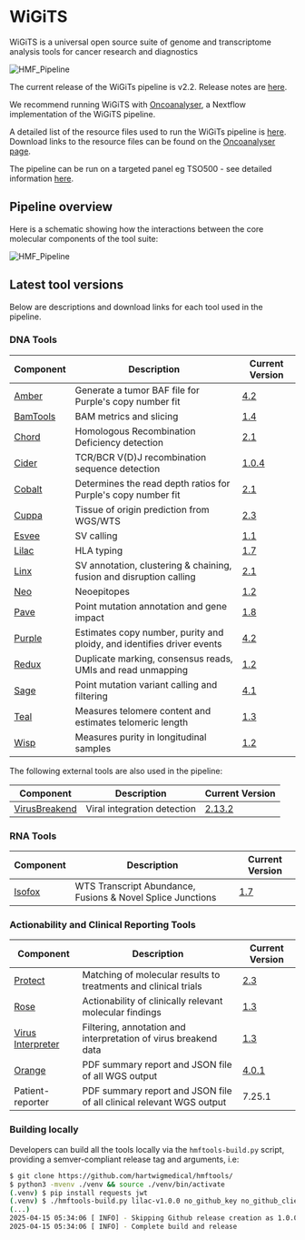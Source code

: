 # WiGiTS

WiGiTS is a universal open source suite of genome and transcriptome analysis tools for cancer research and diagnostics

![HMF_Pipeline](./pipeline/wigits.png)

The current release of the WiGiTs pipeline is v2.2. Release notes are [here](./pipeline/docs/v2_2/WiGiTs_v2.2_ReleaseNotes.pdf).

We recommend running WiGiTS with [Oncoanalyser](https://nf-co.re/oncoanalyser), a Nextflow implementation of the WiGiTS pipeline.

A detailed list of the resource files used to run the WiGiTs pipeline is [here](./pipeline/README_RESOURCES.md).
Download links to the resource files can be found on the [Oncoanalyser page](https://nf-co.re/oncoanalyser/docs/usage/#reference-data-urls).

The pipeline can be run on a targeted panel eg TSO500 - see detailed information [here](./pipeline/README_TARGETED.md).

## Pipeline overview
Here is a schematic showing how the interactions between the core molecular components of the tool suite:

![HMF_Pipeline](./pipeline/wigits_pipeline.png)

## Latest tool versions

Below are descriptions and download links for each tool used in the pipeline.

### DNA Tools

| Component                                  | Description                                                            | Current Version                                                                 |
|--------------------------------------------|------------------------------------------------------------------------|---------------------------------------------------------------------------------|
| [Amber](./amber/README.md)                 | Generate a tumor BAF file for Purple's copy number fit                 | [4.2](https://github.com/hartwigmedical/hmftools/releases/tag/amber-v4.2)       |
| [BamTools](./bam-tools/README.md)          | BAM metrics and slicing                                                | [1.4](https://github.com/hartwigmedical/hmftools/releases/tag/bam-tools-v1.4.2) |
| [Chord](https://github.com/UMCUGenetics/CHORD) | Homologous Recombination Deficiency detection                          | [2.1](https://github.com/hartwigmedical/hmftools/releases/tag/chord-v2.1.0)     |
| [Cider](./cider/README.md)                 | TCR/BCR V(D)J recombination sequence detection                         | [1.0.4](https://github.com/hartwigmedical/hmftools/releases/tag/cider-v1.0.4)   |
| [Cobalt](./cobalt/README.md)               | Determines the read depth ratios for Purple's copy number fit          | [2.1](https://github.com/hartwigmedical/hmftools/releases/tag/cobalt-v2.0)      |
| [Cuppa](./cuppa/README.md)                 | Tissue of origin prediction from WGS/WTS                               | [2.3](https://github.com/hartwigmedical/hmftools/releases/tag/cuppa-v2.3.0)     |
| [Esvee](./esvee/README.md)                 | SV calling                                                             | [1.1](https://github.com/hartwigmedical/hmftools/releases/tag/esvee-v1.1.2)     |
| [Lilac](./lilac/README.md)                 | HLA typing                                                             | [1.7](https://github.com/hartwigmedical/hmftools/releases/tag/lilac-v1.7.1)     |
| [Linx](./linx/README.md)                   | SV annotation, clustering & chaining, fusion and disruption calling    | [2.1](https://github.com/hartwigmedical/hmftools/releases/tag/linx-v2.1)        |
| [Neo](./neo/README.md)                     | Neoepitopes                                                            | [1.2](https://github.com/hartwigmedical/hmftools/releases/tag/neo-v1.2)         |
| [Pave](./pave/README.md)                   | Point mutation annotation and gene impact                              | [1.8](https://github.com/hartwigmedical/hmftools/releases/tag/pave-v1.8)        |
| [Purple](./purple/README.md)               | Estimates copy number, purity and ploidy, and identifies driver events | [4.2](https://github.com/hartwigmedical/hmftools/releases/tag/purple-v4.2)      |
| [Redux](./redux/README.md)                 | Duplicate marking, consensus reads, UMIs and read unmapping            | [1.2](https://github.com/hartwigmedical/hmftools/releases/tag/redux-v1.2)       |
| [Sage](./sage/README.md)                   | Point mutation variant calling and filtering                           | [4.1](https://github.com/hartwigmedical/hmftools/releases/tag/sage-v4.1)        |
| [Teal](./teal/README.md)                   | Measures telomere content and estimates telomeric length               | [1.3](https://github.com/hartwigmedical/hmftools/releases/tag/teal-v1.3.2)      |
| [Wisp](./wisp/README.md)                   | Measures purity in longitudinal samples                                | [1.2](https://github.com/hartwigmedical/hmftools/releases/tag/wisp-v1.2)        |

The following external tools are also used in the pipeline:

| Component                                               | Description                                   | Current Version                                                       |
|---------------------------------------------------------|-----------------------------------------------|-----------------------------------------------------------------------|
| [VirusBreakend](https://github.com/PapenfussLab/gridss) | Viral integration detection                   | [2.13.2](https://github.com/PapenfussLab/gridss/releases/tag/v2.13.2) |

### RNA Tools

| Component                    | Description                                                | Current Version                                                              |
|------------------------------|------------------------------------------------------------|------------------------------------------------------------------------------|
| [Isofox](./isofox/README.md) | WTS Transcript Abundance, Fusions & Novel Splice Junctions | [1.7](https://github.com/hartwigmedical/hmftools/releases/tag/isofox-v1.7.2) |

### Actionability and Clinical Reporting Tools

| Component                                                                          | Description                                                          | Current Version                                                                       |
|------------------------------------------------------------------------------------|----------------------------------------------------------------------|---------------------------------------------------------------------------------------|
| [Protect](https://github.com/hartwigmedical/oncoact/tree/master/protect/README.md) | Matching of molecular results to treatments and clinical trials      | [2.3](https://github.com/hartwigmedical/hmftools/releases/tag/protect-v2.3)           |
| [Rose](https://github.com/hartwigmedical/oncoact/tree/master/rose/README.md)       | Actionability of clinically relevant molecular findings              | [1.3](https://github.com/hartwigmedical/hmftools/releases/tag/rose-v1.3)              |
| [Virus Interpreter](./virus-interpreter/README.md)                                 | Filtering, annotation and interpretation of virus breakend data      | [1.3](https://github.com/hartwigmedical/hmftools/releases/tag/virus-interpreter-v1.3) |
| [Orange](./orange/README.md)                                                       | PDF summary report and JSON file of all WGS output                   | [4.0.1](https://github.com/hartwigmedical/hmftools/releases/tag/orange-v4.0.1)        |
| Patient-reporter                                                                   | PDF summary report and JSON file of all clinical relevant WGS output | 7.25.1                                                                                |

### Building locally

Developers can build all the tools locally via the `hmftools-build.py` script, providing a semver-compliant release tag and arguments, i.e:

```sh
$ git clone https://github.com/hartwigmedical/hmftools/
$ python3 -mvenv ./venv && source ./venv/bin/activate
(.venv) $ pip install requests jwt
(.venv) $ ./hmftools-build.py lilac-v1.0.0 no_github_key no_github_client_id no_github_installation_id --no-deploy --no-docker
(...)
2025-04-15 05:34:06 [ INFO] - Skipping Github release creation as 1.0.0 is an internal-only version
2025-04-15 05:34:06 [ INFO] - Complete build and release
```
